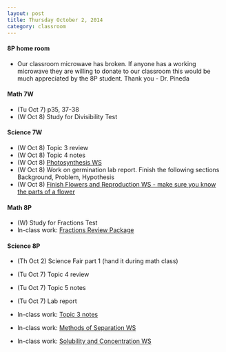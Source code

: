 ```yaml
---
layout: post  
title: Thursday October 2, 2014
category: classroom
--- 
```

#### 8P home room
* Our classroom microwave has broken. If anyone has a working microwave they are willing to donate to our classroom this would be much appreciated by the 8P student. Thank you - Dr. Pineda

#### Math 7W
* (Tu Oct 7) p35, 37-38
* (W Oct 8) Study for Divisibility Test

#### Science 7W
* (W Oct 8) Topic 3 review
* (W Oct 8) Topic 4 notes
* (W Oct 8) [Photosynthesis WS](https://www.dropbox.com/s/8zcve5igovtt4jh/Photosynthesis.pdf?dl=0)
* (W Oct 8) Work on germination lab report. Finish the following sections Background, Problem, Hypothesis
* (W Oct 8) [Finish Flowers and Reproduction WS - make sure you know the parts of a flower](https://www.dropbox.com/s/tjhprpk37q9abv9/Flowers%20and%20Reproduction.pdf?dl=0)

#### Math 8P
* (W) Study for Fractions Test
* In-class work: [Fractions Review Package](https://www.dropbox.com/s/09gv3fdld9zg67q/Fractions%20Review%20Package.pdf?dl=0)

#### Science 8P
* (Th Oct 2) Science Fair part 1 (hand it during math class)
* (Tu Oct 7) Topic 4 review 
* (Tu Oct 7) Topic 5 notes
* (Tu Oct 7) Lab report

* In-class work: [Topic 3 notes](https://www.dropbox.com/s/gkjnrmia24vzic3/Topic%203.1.pdf?dl=0)
* In-class work: [Methods of Separation WS](https://www.dropbox.com/s/x72yztv9ojykn0z/Methods%20of%20Separation.pdf?dl=0)
* In-class work: [Solubility and Concentration WS](https://www.dropbox.com/s/ohn2m6k97qxq7pq/Solubility%20and%20Concentration.pdf?dl=0)


